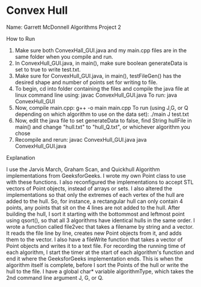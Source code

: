# Convex Hull

Name: Garrett McDonnell
Algorithms Project 2

How to Run

1. Make sure both ConvexHall_GUI.java and my main.cpp files are in the same folder when you compile and run.
2. In ConvexHull_GUI.java, in main(), make sure boolean generateData is set to true to write test.txt.
3. Make sure for ConvexHull_GUI.java, in main(), testFileGen() has the desired shape and number of points set for writing to file.
4. To begin, cd into folder containing the files and compile the java file at linux command line using: 
		javac ConvexHull_GUI.java
   To run:
   		java ConvexHull_GUI
5. Now, compile main.cpp:
		g++ -o main main.cpp
   To run (using J,G, or Q depending on which algorithm to use on the data set):
   		./main J test.txt
6. Now, edit the java file to set generateData to false, find String hullFile in main() and change "hull.txt" to "hull_Q.txt", or whichever algorithm you chose
7. Recompile and rerun:
		javac ConvexHull_GUI.java
		java ConvexHull_GUI.java


Explanation

I use the Jarvis March, Graham Scan, and Quickhull Algorithm implementations from GeeksforGeeks.  I wrote my own Point class to use with these functions.  I also
reconfigured the implementations to accept STL vectors of Point objects, instead of arrays or sets.  I also altered the implementations so that only the extremes 
of each vertex of the hull are added to the hull.  So, for instance, a rectangular hull can only contain 4 points, any points that sit on the 4 lines are not added
to the hull.  After building the hull, I sort it starting with the bottommost and leftmost point using qsort(), so that all 3 algorithms have identical hulls in
the same order.  I wrote a function called file2vec that takes a filename by string and a vector.  It reads the file line by line, creates new Point objects from it, 
and adds them to the vector.  I also have a fileWrite function that takes a vector of Point objects and writes it to a text file.  For recording the running time 
of each algorithm, I start the timer at the start of each algorithm's function and end it where the GeeksforGeeks implementation ends.  This is when the algorithm 
itself is complete, before I sort the Points of the hull or write the hull to the file.  I have a global char* variable algorithmType, which takes the 2nd command 
line argument J, G, or Q.
